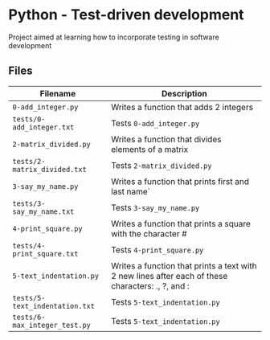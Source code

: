 # Python - Test-driven development

Project aimed at learning how to incorporate testing in software development

## Files

| Filename | Description |
| -------- | ----------- |
| `0-add_integer.py` | Writes a function that adds 2 integers |
| `tests/0-add_integer.txt` | Tests `0-add_integer.py` |
| `2-matrix_divided.py` | Writes a function that divides elements of a matrix |
| `tests/2-matrix_divided.txt` | Tests `2-matrix_divided.py`  |
| `3-say_my_name.py` | Writes a function that prints first and last name` |
| `tests/3-say_my_name.txt` | Tests `3-say_my_name.py` |
| `4-print_square.py` | Writes a function that prints a square with the character # |
| `tests/4-print_square.txt` | Tests `4-print_square.py` |
| `5-text_indentation.py` | Writes a function that prints a text with 2 new lines after each of these characters: ., ?, and : |
| `tests/5-text_indentation.txt` | Tests `5-text_indentation.py` |
| `tests/6-max_integer_test.py` | Tests `5-text_indentation.py` |
